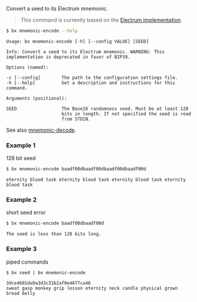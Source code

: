 Convert a seed to its Electrum mnemonic.

> This command is currently based on the [Electrum implementation](https://github.com/libbitcoin/libbitcoin-explorer/issues/14).

```sh
$ bx mnemonic-encode --help
```
```
Usage: bx mnemonic-encode [-h] [--config VALUE] [SEED]                   

Info: Convert a seed to its Electrum mnemonic. WARNING: This             
implementation is deprecated in favor of BIP39.                          

Options (named):

-c [--config]        The path to the configuration settings file.        
-h [--help]          Get a description and instructions for this command.

Arguments (positional):

SEED                 The Base16 randomness seed. Must be at least 128    
                     bits in length. If not specified the seed is read   
                     from STDIN.
```
See also [mnemonic-decode](bx-mnemonic-decode).
### Example 1
128 bit seed
```sh
$ bx mnemonic-encode baadf00dbaadf00dbaadf00dbaadf00d
```
```
eternity blood task eternity blood task eternity blood task eternity blood task
```
### Example 2
short seed error
```sh
$ bx mnemonic-encode baadf00dbaadf00d
```
```
The seed is less than 128 bits long.
```
### Example 3
piped commands
```sh
$ bx seed | bx mnemonic-encode
```
```
3dce4601da9a3d3c31b2af0e4677ca46
sweat gasp monkey grip lesson eternity neck candle physical grown bread belly
```